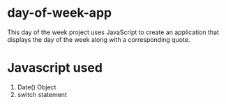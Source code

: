 # day-of-week-app
This day of the week project uses JavaScript to create an application that displays the day of the week along with a corresponding quote. 

# Javascript used
1. Date() Object
2. switch statement
